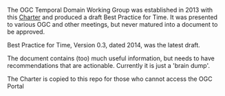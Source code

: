 The OGC Temporal Domain Working Group was established in 2013 with this [Charter](https://portal.ogc.org/files/?artifact_id=57008) and produced a draft Best Practice for Time. It was presented to various OGC and other meetings, but never matured into a document to be approved. 

Best Practice for Time, Version 0.3, dated 2014, was the latest draft.

The document contains (too) much useful information, but needs to have recommendations that are actionable. Currently it is just a 'brain dump'.

The Charter is copied to this repo for those who cannot access the OGC Portal
